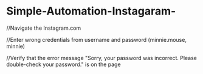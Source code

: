 # Simple-Automation-Instagaram-
 //Navigate the Instagram.com
 
 //Enter wrong credentials from username and password (minnie.mouse, minnie)

//Verify that the error message "Sorry, your password was incorrect. Please double-check your password." is on the page
       
